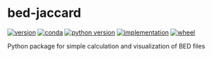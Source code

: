 # bed-jaccard

[![version](https://img.shields.io/pypi/v/bed-jaccard.svg)](https://pypi.python.org/pypi/bed-jaccard)
[![conda](https://img.shields.io/conda/pn/:channel/bed-jaccard.svg)](https://anaconda.org/:channel/bed-jaccard)
[![python version](https://img.shields.io/pypi/pyversions/bed-jaccard.svg)](https://pypi.python.org/pypi/bed-jaccard)
[![implementation](https://img.shields.io/pypi/implementation/bed-jaccard.svg)](https://pypi.python.org/pypi/bed-jaccard)
[![wheel](https://img.shields.io/pypi/wheel/bed-jaccard.svg)](https://pypi.python.org/pypi/bed-jaccard)

Python package for simple calculation and visualization of BED files
